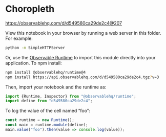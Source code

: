 # Choropleth

https://observablehq.com/d/d549580ca29de2c4@207

View this notebook in your browser by running a web server in this folder. For
example:

~~~sh
python -m SimpleHTTPServer
~~~

Or, use the [Observable Runtime](https://github.com/observablehq/runtime) to
import this module directly into your application. To npm install:

~~~sh
npm install @observablehq/runtime@4
npm install https://api.observablehq.com/d/d549580ca29de2c4.tgz?v=3
~~~

Then, import your notebook and the runtime as:

~~~js
import {Runtime, Inspector} from "@observablehq/runtime";
import define from "d549580ca29de2c4";
~~~

To log the value of the cell named “foo”:

~~~js
const runtime = new Runtime();
const main = runtime.module(define);
main.value("foo").then(value => console.log(value));
~~~
